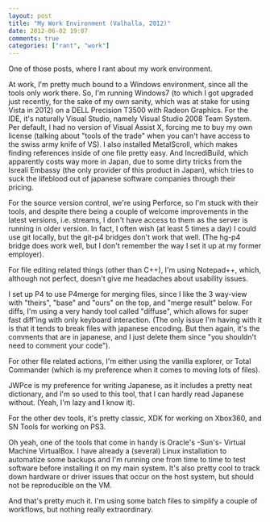```yaml
---
layout: post
title: "My Work Environment (Valhalla, 2012)"
date: 2012-06-02 19:07
comments: true
categories: ["rant", "work"]
---
```


One of those posts, where I rant about my work environment.

At work, I'm pretty much bound to a Windows environment,
since all the tools only work there.
So, I'm running Windows7
(to which I got upgraded just recently, for the sake of my own sanity, which was at stake for using Vista in 2012)
on a DELL Precision T3500 with Radeon Graphics.
For the IDE, it's naturally Visual Studio,
namely Visual Studio 2008 Team System.
Per default, I had no version of Visual Assist X,
forcing me to buy my own license
(talking about "tools of the trade" when you can't have access to the swiss army knife of VS).
I also installed MetalScroll,
which makes finding references inside of one file pretty easy.
And IncrediBuild,
which apparently costs way more in Japan,
due to some dirty tricks from the Isreali Embassy (the only provider of this product in Japan),
which tries to suck the lifeblood out of japanese software companies through their pricing.

For the source version control,
we're using Perforce,
so I'm stuck with their tools,
and despite there being a couple of welcome improvements in the latest versions,
i.e. streams,
I don't have access to them as the server is running in older version.
In fact, I often wish (at least 5 times a day) I could use git locally,
but the git-p4 bridges don't work that well.
(The hg-p4 bridge does work well, but I don't remember the way I set it up at my former employer).

For file editing related things (other than C++),
I'm using Notepad++,
which, although not perfect,
doesn't give me headaches about usability issues.

I set up P4 to use P4merge for merging files, since I like the 3 way-view with
"theirs", "base" and "ours" on the top,
and "merge result" below.
For diffs, I'm using a very handy tool called "diffuse",
which allows for super fast diff'ing with only keyboard interaction.
(The only issue I'm having with it is that it tends to break files with japanese encoding.
But then again, it's the comments that are in japanese,
and I just delete them since "you shouldn't need to comment your code").

For other file related actions,
I'm either using the vanilla explorer,
or Total Commander (which is my preference when it comes to moving lots of files).

JWPce is my preference for writing Japanese,
as it includes a pretty neat dictionary,
and I'm so used to this tool,
that I can hardly read Japanese without.
(Yeah, I'm lazy and I know it).

For the other dev tools,
it's pretty classic,
XDK for working on Xbox360,
and SN Tools for working on PS3.

Oh yeah, one of the tools that come in handy is Oracle's -Sun's- Virtual Machine VirtualBox.
I have already a (several) Linux installation to automatize some backups
and I'm running one from time to time to test software before installing it on my main system.
It's also pretty cool to track down hardware or driver issues that occur on the host system,
but should not be reproducible on the VM.

And that's pretty much it.
I'm using some batch files to simplify a couple of workflows,
but nothing really extraordinary.

